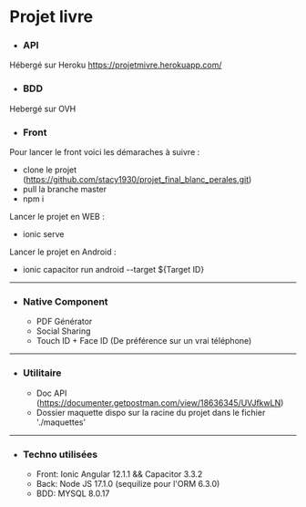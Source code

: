 # Projet livre

- ### API

Hébergé sur Heroku https://projetmivre.herokuapp.com/

- ### BDD

Hebergé sur OVH 

- ### Front

Pour lancer le front voici les démaraches à suivre :
  - clone le projet (https://github.com/stacy1930/projet_final_blanc_perales.git)
  - pull la branche master
  - npm i
  
  Lancer le projet en WEB :
  - ionic serve 
  
  Lancer le projet en Android :
  - ionic capacitor run android --target ${Target ID}
  
--------------------------
- ### Native Component
  
  - PDF Générator
  - Social Sharing
  - Touch ID + Face ID (De préférence sur un vrai téléphone)
  
--------------------------

- ### Utilitaire
  
  - Doc API (https://documenter.getpostman.com/view/18636345/UVJfkwLN)
  - Dossier maquette dispo sur la racine du projet dans le fichier './maquettes'
  
--------------------------

- ### Techno utilisées
  
  - Front: Ionic Angular 12.1.1 && Capacitor 3.3.2
  - Back: Node JS 17.1.0 (sequilize pour l'ORM 6.3.0)
  - BDD: MYSQL 8.0.17
